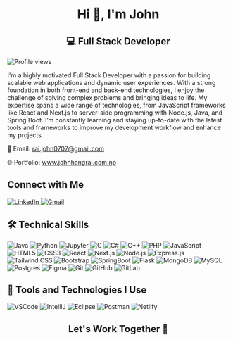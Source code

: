 <h1 align="center">Hi 👋, I'm John</h1> <h2 align="center">💻 Full Stack Developer </h2> <p align="left"> <img src="https://komarev.com/ghpvc/?username=jin-r07&label=Profile%20views&color=8511fa&style=flat" alt="Profile views" /> </p>

I'm a highly motivated Full Stack Developer with a passion for building scalable web applications and dynamic user experiences. With a strong foundation in both front-end and back-end technologies, I enjoy the challenge of solving complex problems and bringing ideas to life. My expertise spans a wide range of technologies, from JavaScript frameworks like React and Next.js to server-side programming with Node.js, Java, and Spring Boot. I’m constantly learning and staying up-to-date with the latest tools and frameworks to improve my development workflow and enhance my projects.


📧 Email: rai.john0707@gmail.com

🌐 Portfolio: www.johnhangrai.com.np

<h2 align="left">Connect with Me</h2>
<p align="left"> <a href="https://www.linkedin.com/in/john-hang-rai-b844a7266" target="_blank"> <img src="https://img.shields.io/badge/LinkedIn-%230077B5.svg?style=for-the-badge&logo=linkedin&logoColor=white" alt="LinkedIn" /> </a> <a href="mailto:rai.john0707@gmail.com" target="_blank"> <img src="https://img.shields.io/badge/Gmail-D14836?logo=gmail&logoColor=white&style=for-the-badge" alt="Gmail" /> </a> </p>

<h2 align="left">🛠️ Technical Skills</h2>
<p align="left"> <img src="https://img.shields.io/badge/Java-%23ED8B00.svg?style=for-the-badge&logo=openjdk&logoColor=white" alt="Java" /> <img src="https://img.shields.io/badge/Python-3670A0?style=for-the-badge&logo=python&logoColor=ffdd54" alt="Python" /> <img src="https://img.shields.io/badge/Jupyter-F37726?style=for-the-badge&logo=jupyter&logoColor=ffdd54" alt="Jupyter" /> <img src="https://img.shields.io/badge/C-%2300599C.svg?style=for-the-badge&logo=c&logoColor=white" alt="C" /> <img src="https://img.shields.io/badge/C%23-%23239120.svg?style=for-the-badge&logo=csharp&logoColor=white" alt="C#" /> <img src="https://img.shields.io/badge/C++-%2300599C.svg?style=for-the-badge&logo=c%2B%2B&logoColor=white" alt="C++" /> <img src="https://img.shields.io/badge/PHP-777BB3.svg?style=for-the-badge&logo=php&logoColor=white" alt="PHP" /> <img src="https://img.shields.io/badge/JavaScript-%23323330.svg?style=for-the-badge&logo=javascript&logoColor=%23F7DF1E" alt="JavaScript" /> <img src="https://img.shields.io/badge/HTML5-%23E34F26.svg?style=for-the-badge&logo=html5&logoColor=white" alt="HTML5" /> <img src="https://img.shields.io/badge/CSS3-%231572B6.svg?style=for-the-badge&logo=css3&logoColor=white" alt="CSS3" /> <img src="https://img.shields.io/badge/React-%2320232a.svg?style=for-the-badge&logo=react&logoColor=%2361DAFB" alt="React" /> <img src="https://img.shields.io/badge/Next.js-black?style=for-the-badge&logo=next.js&logoColor=white" alt="Next.js" /> <img src="https://img.shields.io/badge/Node.js-6DA55F?style=for-the-badge&logo=node.js&logoColor=white" alt="Node.js" /> <img src="https://img.shields.io/badge/Express.js-%23404d59.svg?style=for-the-badge&logo=express&logoColor=%2361DAFB" alt="Express.js" /> <img src="https://img.shields.io/badge/Tailwind CSS-38BDF8.svg?style=for-the-badge&logo=tailwindcss&logoColor=white" alt="Tailwind CSS" /> <img src="https://img.shields.io/badge/Bootstrap-%238511FA.svg?style=for-the-badge&logo=bootstrap&logoColor=white" alt="Bootstrap" /> <img src="https://img.shields.io/badge/SpringBoot-6DB33F?style=for-the-badge&logo=springboot&logoColor=white" alt="SpringBoot" /> <img src="https://img.shields.io/badge/Flask-%23000.svg?style=for-the-badge&logo=flask&logoColor=white" alt="Flask" /> <img src="https://img.shields.io/badge/MongoDB-%234ea94b.svg?style=for-the-badge&logo=mongodb&logoColor=white" alt="MongoDB" /> <img src="https://img.shields.io/badge/MySQL-4479A1.svg?style=for-the-badge&logo=mysql&logoColor=white" alt="MySQL" /> <img src="https://img.shields.io/badge/Postgres-%23316192.svg?style=for-the-badge&logo=postgresql&logoColor=white" alt="Postgres" /> <img src="https://img.shields.io/badge/Figma-%23181717.svg?style=for-the-badge&logo=figma&logoColor=white" alt="Figma" /> <img src="https://img.shields.io/badge/Git-%23F05033.svg?style=for-the-badge&logo=git&logoColor=white" alt="Git" /> <img src="https://img.shields.io/badge/GitHub-%23121011.svg?style=for-the-badge&logo=github&logoColor=white" alt="GitHub" /> <img src="https://img.shields.io/badge/GitLab-%23F24E1E.svg?style=for-the-badge&logo=gitlab&logoColor=white" alt="GitLab" /> </p>

<h2 align="left">🔧 Tools and Technologies I Use</h2>
<p align="left"> <img src="https://img.shields.io/badge/VSCode-%23007ACC.svg?style=for-the-badge&logo=visual-studio-code&logoColor=white" alt="VSCode" /> <img src="https://img.shields.io/badge/IntelliJ-000000.svg?style=for-the-badge&logo=intellij-idea&logoColor=white" alt="IntelliJ" /> <img src="https://img.shields.io/badge/Eclipse-2C2255.svg?style=for-the-badge&logo=eclipse&logoColor=white" alt="Eclipse" /> <img src="https://img.shields.io/badge/Postman-FF6C37?style=for-the-badge&logo=postman&logoColor=white" alt="Postman" /> <img src="https://img.shields.io/badge/Netlify-00C7B7?style=for-the-badge&logo=netlify&logoColor=white" alt="Netlify" /> </p>
<h2 align="center">Let's Work Together 🤝</h2>
